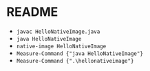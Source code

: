 # README

* `javac HelloNativeImage.java`
* `java HelloNativeImage`
* `native-image HelloNativeImage`
* `Measure-Command {"java HelloNativeImage"}`
* `Measure-Command {".\hellonativeimage"}`